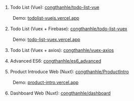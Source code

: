 1. Todo List (Vue): [congthanhle/todo-list-vue](https://github.com/congthanhle/todo-list-vue)<br/><br/>
&nbsp;&nbsp;Demo: [todolist-vuejs.vercel.app](https://congthanhle-todolist.vercel.app/)<br/><br/>
2. Todo List (Vuex + Firebase): [congthanhle/todo-list-vuex](https://github.com/congthanhle/todo-list-vuex)<br/><br/>
&nbsp;&nbsp;Demo: [todo-list-vuex.vercel.app](https://todo-list-vuex-liard.vercel.app/)<br/><br/>
3. Todo List (Vuex + axios): [congthanhle/vuex-axios](https://github.com/congthanhle/vuex_axios)<br/><br/>
5. Advanced ES6: [congthanhle/es6_advanced](https://github.com/congthanhle/es6_advanced)<br/><br/>
6. Product Introduce Web (Nuxt): [congthanhle/ProductIntro](https://github.com/congthanhle/ProductIntro)<br/><br/>
&nbsp;&nbsp;Demo: [product-intro.vercel.app](https://product-intro.vercel.app/)<br/><br/>
7. Dashboard Web (Nuxt): [congthanhle/dashboard](https://github.com/congthanhle/dashboard)<br/><br/>



